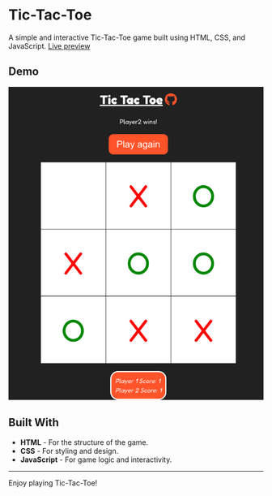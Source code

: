 # Tic-Tac-Toe

A simple and interactive Tic-Tac-Toe game built using HTML, CSS, and JavaScript.
[Live preview](https://codepioneer2.github.io/tic-tac-toe/)

## Demo

![Game Screenshot](./assets/tictactoe.png)

## Built With

- **HTML** - For the structure of the game.
- **CSS** - For styling and design.
- **JavaScript** - For game logic and interactivity.

---

Enjoy playing Tic-Tac-Toe!
